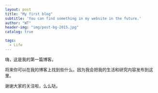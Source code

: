 ```yaml
---
layout: post
title: "My first blog"
subtitle: 'You can find something in my website in the future.'
author: "WT"
header-img: "img/post-bg-2015.jpg"
catalog: true

tags:
  - Life
---
```



嗨，这是我的第一篇博客。

将来你可以在我的博客上找到些什么。因为我会把我的生活和研究内容发布到这里。

谢谢大家的关注啦，么么哒。
